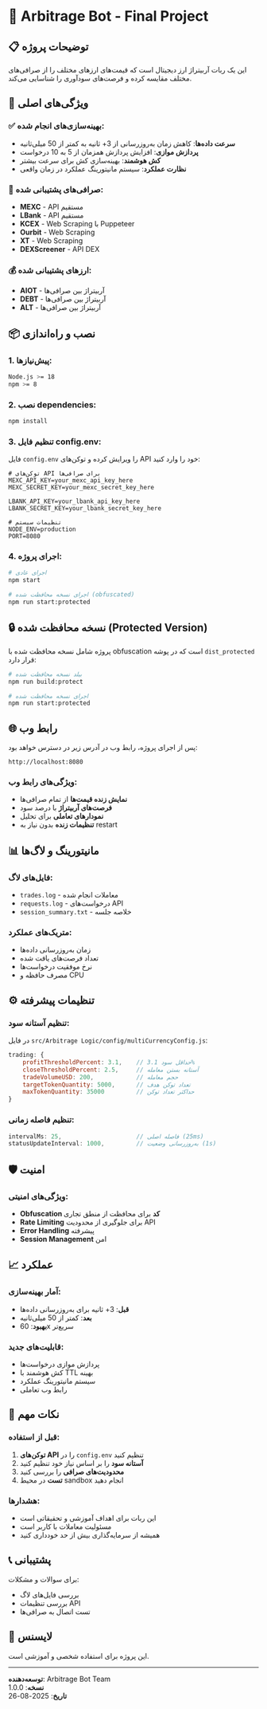 # 🤖 Arbitrage Bot - Final Project

## 📋 توضیحات پروژه
این یک ربات آربیتراژ ارز دیجیتال است که قیمت‌های ارزهای مختلف را از صرافی‌های مختلف مقایسه کرده و فرصت‌های سودآوری را شناسایی می‌کند.

## 🚀 ویژگی‌های اصلی

### ✅ **بهینه‌سازی‌های انجام شده:**
- **سرعت داده‌ها**: کاهش زمان به‌روزرسانی از 3+ ثانیه به کمتر از 50 میلی‌ثانیه
- **پردازش موازی**: افزایش پردازش همزمان از 5 به 10 درخواست
- **کش هوشمند**: بهینه‌سازی کش برای سرعت بیشتر
- **نظارت عملکرد**: سیستم مانیتورینگ عملکرد در زمان واقعی

### 🔧 **صرافی‌های پشتیبانی شده:**
- **MEXC** - API مستقیم
- **LBank** - API مستقیم  
- **KCEX** - Web Scraping با Puppeteer
- **Ourbit** - Web Scraping
- **XT** - Web Scraping
- **DEXScreener** - API DEX

### 💰 **ارزهای پشتیبانی شده:**
- **AIOT** - آربیتراژ بین صرافی‌ها
- **DEBT** - آربیتراژ بین صرافی‌ها
- **ALT** - آربیتراژ بین صرافی‌ها

## 📦 نصب و راه‌اندازی

### 1. **پیش‌نیازها:**
```bash
Node.js >= 18
npm >= 8
```

### 2. **نصب dependencies:**
```bash
npm install
```

### 3. **تنظیم فایل config.env:**
فایل `config.env` را ویرایش کرده و توکن‌های API خود را وارد کنید:

```env
# توکن‌های API برای صرافی‌ها
MEXC_API_KEY=your_mexc_api_key_here
MEXC_SECRET_KEY=your_mexc_secret_key_here

LBANK_API_KEY=your_lbank_api_key_here
LBANK_SECRET_KEY=your_lbank_secret_key_here

# تنظیمات سیستم
NODE_ENV=production
PORT=8080
```

### 4. **اجرای پروژه:**
```bash
# اجرای عادی
npm start

# اجرای نسخه محافظت شده (obfuscated)
npm run start:protected
```

## 🔒 نسخه محافظت شده (Protected Version)

پروژه شامل نسخه محافظت شده با obfuscation است که در پوشه `dist_protected` قرار دارد:

```bash
# بیلد نسخه محافظت شده
npm run build:protect

# اجرای نسخه محافظت شده
npm run start:protected
```

## 🌐 رابط وب

پس از اجرای پروژه، رابط وب در آدرس زیر در دسترس خواهد بود:
```
http://localhost:8080
```

### ویژگی‌های رابط وب:
- **نمایش زنده قیمت‌ها** از تمام صرافی‌ها
- **فرصت‌های آربیتراژ** با درصد سود
- **نمودارهای تعاملی** برای تحلیل
- **تنظیمات زنده** بدون نیاز به restart

## 📊 مانیتورینگ و لاگ‌ها

### فایل‌های لاگ:
- `trades.log` - معاملات انجام شده
- `requests.log` - درخواست‌های API
- `session_summary.txt` - خلاصه جلسه

### متریک‌های عملکرد:
- زمان به‌روزرسانی داده‌ها
- تعداد فرصت‌های یافت شده
- نرخ موفقیت درخواست‌ها
- مصرف حافظه و CPU

## ⚙️ تنظیمات پیشرفته

### تنظیم آستانه سود:
در فایل `src/Arbitrage Logic/config/multiCurrencyConfig.js`:

```javascript
trading: {
    profitThresholdPercent: 3.1,    // حداقل سود 3.1%
    closeThresholdPercent: 2.5,     // آستانه بستن معامله
    tradeVolumeUSD: 200,            // حجم معامله
    targetTokenQuantity: 5000,      // تعداد توکن هدف
    maxTokenQuantity: 35000         // حداکثر تعداد توکن
}
```

### تنظیم فاصله زمانی:
```javascript
intervalMs: 25,                     // فاصله اصلی (25ms)
statusUpdateInterval: 1000,         // به‌روزرسانی وضعیت (1s)
```

## 🛡️ امنیت

### ویژگی‌های امنیتی:
- **Obfuscation کد** برای محافظت از منطق تجاری
- **Rate Limiting** برای جلوگیری از محدودیت API
- **Error Handling** پیشرفته
- **Session Management** امن

## 📈 عملکرد

### آمار بهینه‌سازی:
- **قبل**: 3+ ثانیه برای به‌روزرسانی داده‌ها
- **بعد**: کمتر از 50 میلی‌ثانیه
- **بهبود**: 60x سریع‌تر

### قابلیت‌های جدید:
- پردازش موازی درخواست‌ها
- کش هوشمند با TTL بهینه
- سیستم مانیتورینگ عملکرد
- رابط وب تعاملی

## 🚨 نکات مهم

### قبل از استفاده:
1. **توکن‌های API** را در `config.env` تنظیم کنید
2. **آستانه سود** را بر اساس نیاز خود تنظیم کنید
3. **محدودیت‌های صرافی** را بررسی کنید
4. **تست** در محیط sandbox انجام دهید

### هشدارها:
- این ربات برای اهداف آموزشی و تحقیقاتی است
- مسئولیت معاملات با کاربر است
- همیشه از سرمایه‌گذاری بیش از حد خودداری کنید

## 📞 پشتیبانی

برای سوالات و مشکلات:
- بررسی فایل‌های لاگ
- بررسی تنظیمات API
- تست اتصال به صرافی‌ها

## 📄 لایسنس

این پروژه برای استفاده شخصی و آموزشی است.

---

**توسعه‌دهنده**: Arbitrage Bot Team  
**نسخه**: 1.0.0  
**تاریخ**: 2025-08-26
